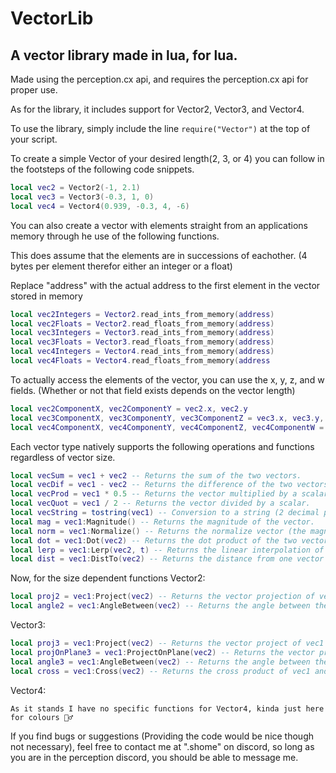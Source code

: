 # VectorLib
## A vector library made in lua, for lua.
Made using the perception.cx api, and requires the perception.cx api for proper use.

As for the library, it includes support for Vector2, Vector3, and Vector4.

To use the library, simply include the line ```require("Vector")``` at the top of your script.

To create a simple Vector of your desired length(2, 3, or 4) you can follow in the footsteps of the following code snippets.

```lua
local vec2 = Vector2(-1, 2.1)
local vec3 = Vector3(-0.3, 1, 0)
local vec4 = Vector4(0.939, -0.3, 4, -6)
```

You can also create a vector with elements straight from an applications memory through he use of the following functions.

This does assume that the elements are in successions of eachother. (4 bytes per element therefor either an integer or a float)

Replace "address" with the actual address to the first element in the vector stored in memory

```lua
local vec2Integers = Vector2.read_ints_from_memory(address)
local vec2Floats = Vector2.read_floats_from_memory(address)
local vec3Integers = Vector3.read_ints_from_memory(address)
local vec3Floats = Vector3.read_floats_from_memory(address)
local vec4Integers = Vector4.read_ints_from_memory(address)
local vec4Floats = Vector4.read_floats_from_memory(address
```

To actually access the elements of the vector, you can use the x, y, z, and w fields. (Whether or not that field exists depends on the vector length)

```lua
local vec2ComponentX, vec2ComponentY = vec2.x, vec2.y
local vec3ComponentX, vec3ComponentY, vec3ComponentZ = vec3.x, vec3.y, vec3.z
local vec4ComponentX, vec4ComponentY, vec4ComponentZ, vec4ComponentW = vec4.x, vec4.y, vec4.z, vec4.w
```

Each vector type natively supports the following operations and functions regardless of vector size.

```lua
local vecSum = vec1 + vec2 -- Returns the sum of the two vectors.
local vecDif = vec1 - vec2 -- Returns the difference of the two vectors.
local vecProd = vec1 * 0.5 -- Returns the vector multiplied by a scalar (scalar is just a number).
local vecQuot = vec1 / 2 -- Returns the vector divided by a scalar.
local vecString = tostring(vec1) -- Conversion to a string (2 decimal places of precision).
local mag = vec1:Magnitude() -- Returns the magnitude of the vector.
local norm = vec1:Normalize() -- Returns the normalize vector (the magnitude is transformed into 1).
local dot = vec1:Dot(vec2) -- Returns the dot product of the two vectors.
local lerp = vec1:Lerp(vec2, t) -- Returns the linear interpolation of the two vectors given a blend factor t between 0-1.
local dist = vec1:DistTo(vec2) -- Returns the distance from one vector to another.
```

Now, for the size dependent functions
Vector2:

```lua
local proj2 = vec1:Project(vec2) -- Returns the vector projection of vec1 onto vec2.
local angle2 = vec1:AngleBetween(vec2) -- Returns the angle between the two vectors in radians.
```

Vector3:

```lua
local proj3 = vec1:Project(vec2) -- Returns the vector project of vec1 onto vec2.
local projOnPlane3 = vec1:ProjectOnPlane(vec2) -- Returns the vector projection of vec1 onto a plane with a normal vector vec2.
local angle3 = vec1:AngleBetween(vec2) -- Returns the angle between the two vectors in radians.
local cross = vec1:Cross(vec2) -- Returns the cross product of vec1 and vec2 (vec1 x vec2)
```

Vector4:

```As it stands I have no specific functions for Vector4, kinda just here for colours 🤷‍♂️```

If you find bugs or suggestions (Providing the code would be nice though not necessary), feel free to contact me at ".shome" on discord, so long as you are in the perception discord, you should be able to message me.
